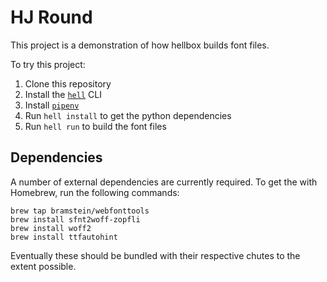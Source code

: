 # HJ Round

This project is a demonstration of how hellbox builds font files.

To try this project:
1. Clone this repository
2. Install the [`hell`](https://github.com/hellboxpy/hell) CLI
3. Install [`pipenv`](https://pipenv.readthedocs.io/en/latest/#install-pipenv-today)
4. Run `hell install` to get the python dependencies
5. Run `hell run` to build the font files

## Dependencies

A number of external dependencies are currently required. To get the with Homebrew, run the following commands:

```shell
brew tap bramstein/webfonttools
brew install sfnt2woff-zopfli
brew install woff2
brew install ttfautohint
```

Eventually these should be bundled with their respective chutes to the extent possible.